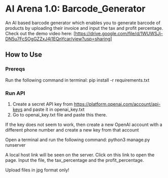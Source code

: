 
# AI Arena 1.0: Barcode_Generator

An AI based barcode generator which enables you to generate barcode of products by uploading their invoice and input the tax and profit percentage.
Check out the demo video here: [https://drive.google.com/file/d/1WUWSJj-DN5u7FcSOgGZZxJ4j1EQnYcar/view?usp=sharing]
## How to Use

### Prereqs
Run the following command in terminal:
pip install -r requirements.txt

### Run API
1. Create a secret API key from https://platform.openai.com/account/api-keys and paste it in openai_key.txt
2. Go to openai_key.txt file and paste this there.

If the key does not seem to work, then create a new OpenAI account with a different phone number and create a new key from that account

Open a terminal and run the following command: python3 manage.py runserver

A local host link will be seen on the server. Click on this link to open the page.
Input the file, the tax_percentage and the profit_percentage.

Upload files in jpg format only!
